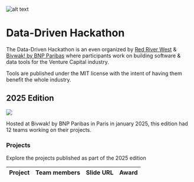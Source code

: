 ![alt text](https://i.imgur.com/cC6O9Y4.png)

# Data-Driven Hackathon

The Data-Driven Hackathon is an even organized by [Red River West](https://redriverwest.com) & [Bivwak! by BNP Paribas](https://bivwak.bnpparibas/) where participants work on building software & data tools for the Venture Capital industry.

Tools are published under the MIT license with the intent of having them benefit the whole industry.

## 2025 Edition

![](https://i.imgur.com/qLFMJ8u.png)

Hosted at Bivwak! by BNP Paribas in Paris in january 2025, this edition had 12 teams working on their projects.

### Projects

Explore the projects published as part of the 2025 edition

| Project | Team members | Slide URL | Award |
| ------- | ------------ | --------- | ----- |
